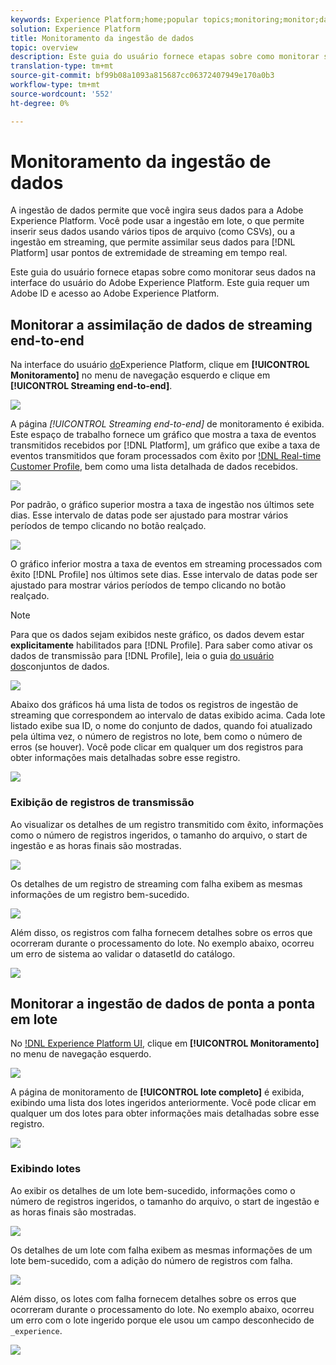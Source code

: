 ```yaml
---
keywords: Experience Platform;home;popular topics;monitoring;monitor;data flows
solution: Experience Platform
title: Monitoramento da ingestão de dados
topic: overview
description: Este guia do usuário fornece etapas sobre como monitorar seus dados na interface do usuário do Adobe Experience Platform. Este guia requer um Adobe ID e acesso ao Adobe Experience Platform.
translation-type: tm+mt
source-git-commit: bf99b08a1093a815687cc06372407949e170a0b3
workflow-type: tm+mt
source-wordcount: '552'
ht-degree: 0%

---
```



# Monitoramento da ingestão de dados

A ingestão de dados permite que você ingira seus dados para a Adobe Experience Platform. Você pode usar a ingestão em lote, o que permite inserir seus dados usando vários tipos de arquivo (como CSVs), ou a ingestão em streaming, que permite assimilar seus dados para [!DNL Platform] usar pontos de extremidade de streaming em tempo real.

Este guia do usuário fornece etapas sobre como monitorar seus dados na interface do usuário do Adobe Experience Platform. Este guia requer um Adobe ID e acesso ao Adobe Experience Platform.

## Monitorar a assimilação de dados de streaming end-to-end

Na interface do usuário [do](https://platform.adobe.com)Experience Platform, clique em **[!UICONTROL Monitoramento]** no menu de navegação esquerdo e clique em **[!UICONTROL Streaming end-to-end]**.

![](../images/quality/monitor-data-flows/click-streaming-end-to-end.png)

A página *[!UICONTROL Streaming end-to-end]* de monitoramento é exibida. Este espaço de trabalho fornece um gráfico que mostra a taxa de eventos transmitidos recebidos por [!DNL Platform], um gráfico que exibe a taxa de eventos transmitidos que foram processados com êxito por [!DNL Real-time Customer Profile](../../profile/home.md), bem como uma lista detalhada de dados recebidos.

![](../images/quality/monitor-data-flows/list-streams.png)

Por padrão, o gráfico superior mostra a taxa de ingestão nos últimos sete dias. Esse intervalo de datas pode ser ajustado para mostrar vários períodos de tempo clicando no botão realçado.

![](../images/quality/monitor-data-flows/list-streams-focus-on-top-graph.png)

O gráfico inferior mostra a taxa de eventos em streaming processados com êxito [!DNL Profile] nos últimos sete dias. Esse intervalo de datas pode ser ajustado para mostrar vários períodos de tempo clicando no botão realçado.

>[!NOTE]
>
>Para que os dados sejam exibidos neste gráfico, os dados devem estar **explicitamente** habilitados para [!DNL Profile]. Para saber como ativar os dados de transmissão para [!DNL Profile], leia o guia [do usuário dos](../../catalog/datasets/user-guide.md#enable-a-dataset-for-real-time-customer-profile)conjuntos de dados.

![](../images/quality/monitor-data-flows/list-streams-focus-on-bottom-graph.png)

Abaixo dos gráficos há uma lista de todos os registros de ingestão de streaming que correspondem ao intervalo de datas exibido acima. Cada lote listado exibe sua ID, o nome do conjunto de dados, quando foi atualizado pela última vez, o número de registros no lote, bem como o número de erros (se houver). Você pode clicar em qualquer um dos registros para obter informações mais detalhadas sobre esse registro.

![](../images/quality/monitor-data-flows/list-streams-focus-on-streams.png)

### Exibição de registros de transmissão

Ao visualizar os detalhes de um registro transmitido com êxito, informações como o número de registros ingeridos, o tamanho do arquivo, o start de ingestão e as horas finais são mostradas.

![](../images/quality/monitor-data-flows/successful-streaming-record.png)

Os detalhes de um registro de streaming com falha exibem as mesmas informações de um registro bem-sucedido.

![](../images/quality/monitor-data-flows/failed-batch.png)

Além disso, os registros com falha fornecem detalhes sobre os erros que ocorreram durante o processamento do lote. No exemplo abaixo, ocorreu um erro de sistema ao validar o datasetId do catálogo.

![](../images/quality/monitor-data-flows/failed-batch-details.png)

## Monitorar a ingestão de dados de ponta a ponta em lote

No [!DNL Experience Platform UI](https://platform.adobe.com), clique em **[!UICONTROL Monitoramento]** no menu de navegação esquerdo.

![](../images/quality/monitor-data-flows/click-monitoring.png)

A página de monitoramento de **[!UICONTROL lote completo]** é exibida, exibindo uma lista dos lotes ingeridos anteriormente. Você pode clicar em qualquer um dos lotes para obter informações mais detalhadas sobre esse registro.

![](../images/quality/monitor-data-flows/list-batches.png)

### Exibindo lotes

Ao exibir os detalhes de um lote bem-sucedido, informações como o número de registros ingeridos, o tamanho do arquivo, o start de ingestão e as horas finais são mostradas.

![](../images/quality/monitor-data-flows/successful-batch.png)

Os detalhes de um lote com falha exibem as mesmas informações de um lote bem-sucedido, com a adição do número de registros com falha.

![](../images/quality/monitor-data-flows/failed-streaming-record.png)

Além disso, os lotes com falha fornecem detalhes sobre os erros que ocorreram durante o processamento do lote. No exemplo abaixo, ocorreu um erro com o lote ingerido porque ele usou um campo desconhecido de `_experience`.

![](../images/quality/monitor-data-flows/failed-streaming-record-details.png)